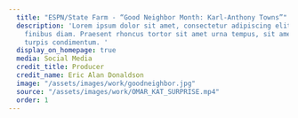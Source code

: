 ```yaml
---
  title: "ESPN/State Farm - “Good Neighbor Month: Karl-Anthony Towns”"
  description: 'Lorem ipsum dolor sit amet, consectetur adipiscing elit. Maecenas non
    finibus diam. Praesent rhoncus tortor sit amet urna tempus, sit amet pellentesque
    turpis condimentum. '
  display_on_homepage: true
  media: Social Media
  credit_title: Producer
  credit_name: Eric Alan Donaldson
  image: "/assets/images/work/goodneighbor.jpg"
  source: "/assets/images/work/OMAR_KAT_SURPRISE.mp4"
  order: 1
---
```

